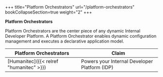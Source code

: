 +++
title="Platform Orchestrators"
url="/platform-orchestrators"
bookCollapseSection=true
weight="2"
+++

**Platform Orchestrators**

Platform Orchestrators are the center piece of any dynamic Internal Developer Platform.
A Platform Orchestrator enables dynamic configuration management and executes a declarative application model.


| **Platform Orchestrators**                    | **Claim**                                                                 |
| --------------------------------------------- | ------------------------------------------------------------------------- |
| [Humanitec]({{< relref "humanitec" >}})       | Powers your Internal Developer Platform (IDP)                             |
